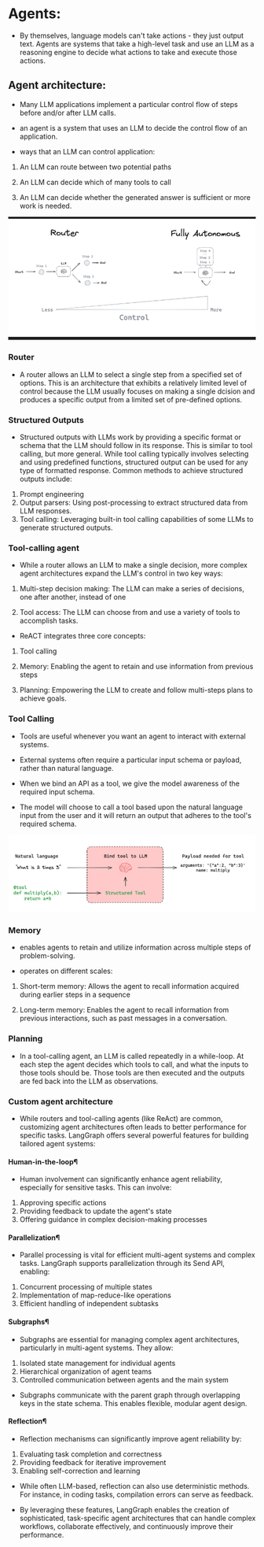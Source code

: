 # Agents:

- By themselves, language models can't take actions - they just output text. Agents are systems that take a high-level task and use an LLM as a reasoning engine to decide what actions to take and execute those actions.

## Agent architecture:
- Many LLM applications implement a particular control flow of steps before and/or after LLM calls. 

- an agent is a system that uses an LLM to decide the control flow of an application. 

- ways that an LLM can control application:

1. An LLM can route between two potential paths

2. An LLM can decide which of many tools to call

3. An LLM can decide whether the generated answer is sufficient or more work is needed.

![alt text](image-1.png)

### Router 

- A router allows an LLM to select a single step from a specified set of options. This is an architecture that exhibits a relatively limited level of control because the LLM usually focuses on making a single dcision and produces a specific output from a limited set of pre-defined options. 

### Structured Outputs

- Structured outputs with LLMs work by providing a specific format or schema that the LLM should follow in its response. This is similar to tool calling, but more general. While tool calling typically involves selecting and using predefined functions, structured output can be used for any type of formatted response. Common methods to achieve structured outputs include:

1. Prompt engineering
2. Output parsers: Using post-processing to extract structured data from LLM responses.
3. Tool calling: Leveraging built-in tool calling capabilities of some LLMs to generate structured outputs.

### Tool-calling agent

- While a router allows an LLM to make a single decision, more complex agent architectures expand the LLM's control in two key ways:

1. Multi-step decision making: The LLM can make a series of decisions, one after another, instead of one

2. Tool access: The LLM can choose from and use a variety of tools to accomplish tasks.

- ReACT integrates three core concepts:

1. Tool calling

2. Memory: Enabling the agent to retain and use information from previous steps

3. Planning: Empowering the LLM to create and follow multi-steps plans to achieve goals.

### Tool Calling

- Tools are useful whenever you want an agent to interact with external systems.

- External systems often require a particular input schema or payload, rather than natural language.

- When we bind an API as a tool, we give the model awareness of the required input schema. 

- The model will choose to call a tool based upon the natural language input from the user and it will return an output that adheres to the tool's required schema.

![alt text](image-2.png)

### Memory 

- enables agents to retain and utilize information across multiple steps of problem-solving.

- operates on different scales:

1. Short-term memory: Allows the agent to recall information acquired during earlier steps in a sequence

2. Long-term memory: Enables the agent to recall information from previous interactions, such as past messages in a conversation.

### Planning

- In a tool-calling agent, an LLM is called repeatedly in a while-loop. At each step the agent decides which tools to call, and what the inputs to those tools should be. Those tools are then executed and the outputs are fed back into the LLM as observations.

### Custom agent architecture
- While routers and tool-calling agents (like ReAct) are common, customizing agent architectures often leads to better performance for specific tasks. LangGraph offers several powerful features for building tailored agent systems:

#### Human-in-the-loop¶

- Human involvement can significantly enhance agent reliability, especially for sensitive tasks. This can involve:

1. Approving specific actions
2. Providing feedback to update the agent's state
3. Offering guidance in complex decision-making processes

#### Parallelization¶

- Parallel processing is vital for efficient multi-agent systems and complex tasks. LangGraph supports parallelization through its Send API, enabling:

1. Concurrent processing of multiple states
2. Implementation of map-reduce-like operations
3. Efficient handling of independent subtasks


#### Subgraphs¶

- Subgraphs are essential for managing complex agent architectures, particularly in multi-agent systems. They allow:

1. Isolated state management for individual agents
2. Hierarchical organization of agent teams
3. Controlled communication between agents and the main system

- Subgraphs communicate with the parent graph through overlapping keys in the state schema. This enables flexible, modular agent design. 

#### Reflection¶

- Reflection mechanisms can significantly improve agent reliability by:

1. Evaluating task completion and correctness
2. Providing feedback for iterative improvement
3. Enabling self-correction and learning

- While often LLM-based, reflection can also use deterministic methods. For instance, in coding tasks, compilation errors can serve as feedback.

- By leveraging these features, LangGraph enables the creation of sophisticated, task-specific agent architectures that can handle complex workflows, collaborate effectively, and continuously improve their performance.